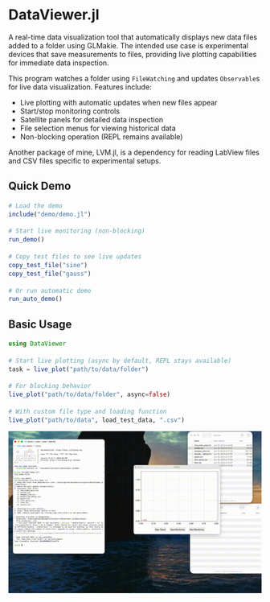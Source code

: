 # DataViewer.jl

A real-time data visualization tool that automatically displays new data files added to a folder using GLMakie. The intended use case is experimental devices that save measurements to files, providing live plotting capabilities for immediate data inspection.

This program watches a folder using `FileWatching` and updates `Observable`s for live data visualization. Features include:
- Live plotting with automatic updates when new files appear
- Start/stop monitoring controls
- Satellite panels for detailed data inspection
- File selection menus for viewing historical data
- Non-blocking operation (REPL remains available)

Another package of mine, LVM.jl, is a dependency for reading LabView files and CSV files specific to experimental setups.

## Quick Demo

```julia
# Load the demo
include("demo/demo.jl")

# Start live monitoring (non-blocking)
run_demo()

# Copy test files to see live updates
copy_test_file("sine")
copy_test_file("gauss")

# Or run automatic demo
run_auto_demo()
```

## Basic Usage

```julia
using DataViewer

# Start live plotting (async by default, REPL stays available)
task = live_plot("path/to/data/folder")

# For blocking behavior
live_plot("path/to/data/folder", async=false)

# With custom file type and loading function
live_plot("path/to/data", load_test_data, ".csv")
```

![image](assets/demo.gif)
